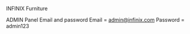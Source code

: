 INFINIX Furniture

ADMIN Panel Email and password
  Email = admin@infinix.com
  Password = admin123
 
